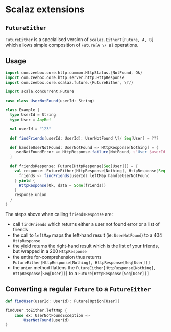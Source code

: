 Scalaz extensions
=================

`FutureEither`
--------------
`FutureEither` is a specialised version of `scalaz.EitherT[Future, A, B]` which allows simple composition of
`Future[A \/ B]` operations.

Usage
-----
```scala
import com.zeebox.core.http.common.HttpStatus.{NotFound, Ok}
import com.zeebox.core.http.server.http.HttpResponse
import com.zeebox.core.scalaz.future.{FutureEither, \?/}

import scala.concurrent.Future

case class UserNotFound(userId: String)

class Example {
  type UserId = String
  type User = AnyRef

  val userId = "123"

  def findFriends(userId: UserId): UserNotFound \?/ Seq[User] = ???

  def handleUserNotFound: UserNotFound => HttpResponse[Nothing] = {
    userNotFoundError => HttpResponse.failure(NotFound, s"User $userId not found")
  }

  def friendsResponse: Future[HttpResponse[Seq[User]]] = {
    val response: FutureEither[HttpResponse[Nothing], HttpResponse[Seq[User]]] = for {
      friends <- findFriends(userId) leftMap handleUserNotFound
    } yield {
      HttpResponse(Ok, data = Some(friends))
    }
    response.union
  }
}
```
The steps above when calling `friendsResponse` are:
* call `findFriends` which returns either a user not found error or a list of friends
* the call to `leftMap` maps the left-hand result (ie: `UserNotFound`) to a 404 `HttpResponse`
* the yield returns the right-hand result which is the list of your friends, but wrapped in a 200 `HttpResponse`
* the entire for-comprehension thus returns `FutureEither[HttpResponse[Nothing], HttpResponse[Seq[User]]]`
* the `union` method flattens the `FutureEither[HttpResponse[Nothing], HttpResponse[Seq[User]]]` to a `Future[HttpResponse[Seq[User]]]`

Converting a regular `Future` to a `FutureEither`
-------------------------------------------------
```scala
def findUser(userId: UserId): Future[Option[User]]

findUser.toEither.leftMap {
    case ex: UserNotFoundException =>
        UserNotFound(userId)
}
```
